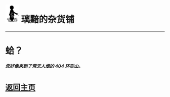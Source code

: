 # [<img src="图标.png" alt="Logo" style="zoom:7%;" />](index.html) 璃黯的杂货铺

---

# 蛤？

##### 您好像来到了荒无人烟的 404 环形山。

# [`返回主页`](index.html)


